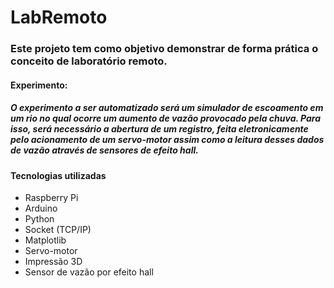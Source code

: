 # LabRemoto

### Este projeto tem como objetivo demonstrar de forma prática o conceito de laboratório remoto.

#### Experimento:

##### O experimento a ser automatizado será um simulador de escoamento em um rio no qual ocorre um aumento de vazão provocado pela chuva. Para isso, será necessário a abertura de um registro, feita eletronicamente pelo acionamento de um servo-motor assim como a leitura desses dados de vazão através de sensores de efeito hall.
  


#### Tecnologias utilizadas
* Raspberry Pi
* Arduino
* Python
* Socket (TCP/IP)
* Matplotlib
* Servo-motor
* Impressão 3D
* Sensor de vazão por efeito hall

